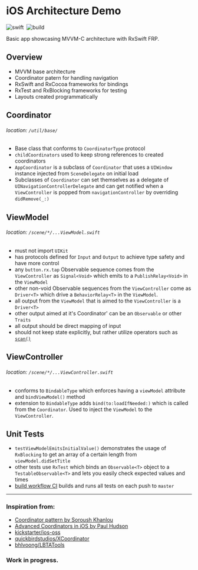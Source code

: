 # iOS Architecture Demo
![swift](https://img.shields.io/badge/swift-5.0-brightgreen)&nbsp; ![build](https://github.com/arblitroshani/iOS-Architecture-Demo/workflows/build/badge.svg?branch=master)    

Basic app showcasing MVVM-C architecture with RxSwift FRP.

## Overview

- MVVM base architecture
- Coordinator patern for handling navigation
- RxSwift and RxCocoa frameworks for bindings
- RxTest and RxBlocking frameworks for testing
- Layouts created programmatically

## Coordinator  
###### location: `/util/base/`
  - Base class that conforms to `CoordinatorType` protocol
  - `childCoordinators` used to keep strong references to created coordinators
  - `AppCoordinator` is a subclass of `Coordinator` that uses a `UIWindow` instance injected from  `SceneDelegate` on initial load
  - Subclasses of `Coordinator` can set themselves as a delegate of `UINavigationControllerDelegate` and can get notified when a `ViewController` is popped from `navigationController` by overriding `didRemove(_:)`
  
## ViewModel
###### location: `/scene/*/...ViewModel.swift`
- must not import `UIKit`
- has protocols defined for `Input` and `Output` to achieve type safety and have more control
- any `button.rx.tap` Observable sequence comes from the `ViewController` as `Signal<Void>` which emits to a `PublishRelay<Void>` in the `ViewModel`
- other non-void Observable sequences from the `ViewController` come as `Driver<T>` which drive a `BehaviorRelay<T>` in the `ViewModel`.
- all output from the `ViewModel` that is aimed to the `ViewController` is a `Driver<T>`
- other output aimed at it's Coordinator' can be an `Observable` or other `Traits`
- all output should be direct mapping of input
- should not keep state explicitly, but rather utilize operators such as [`scan()`](http://reactivex.io/documentation/operators/scan.html)

## ViewController
###### location: `/scene/*/...ViewController.swift`
- conforms to `BindableType` which enforces having a `viewModel` attribute and `bindViewModel()` method
- extension to `BindableType` adds `bind(to:loadIfNeeded:)` which is called from the `Coordinator`. Used to inject the `ViewModel` to the `ViewController`.

## Unit Tests
- `testViewModelEmitsInitialValue()` demonstrates the usage of `RxBlocking` to get an array of a certain length from `viewModel.didSetTitle`
- other tests use `RxTest` which binds an `Observable<T>` object to a `TestableObservable<T>` and lets you easily check expected values and times
- [build workflow CI](https://github.com/arblitroshani/iOS-Architecture-Demo/actions?query=workflow%3Abuild) builds and runs all tests on each push to `master`

----

### Inspiration from:
- [Coordinator pattern by Soroush Khanlou](https://khanlou.com/2015/01/the-coordinator/)
- [Advanced Coordinators in iOS by Paul Hudson](https://www.hackingwithswift.com/articles/175/advanced-coordinator-pattern-tutorial-ios)
- [kickstarter/ios-oss](https://github.com/kickstarter/ios-oss)
- [quickbirdstudios/XCoordinator](https://github.com/quickbirdstudios/XCoordinator)
- [bhlvoong/LBTATools](https://github.com/bhlvoong/LBTATools)

### Work in progress.

